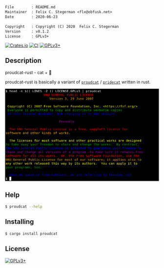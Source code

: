 <!-- {{{1 -->

    File        : README.md
    Maintainer  : Felix C. Stegerman <flx@obfusk.net>
    Date        : 2020-06-23

    Copyright   : Copyright (C) 2020  Felix C. Stegerman
    Version     : v0.1.2
    License     : GPLv3+

<!-- }}}1 -->

[![Crates.io](https://img.shields.io/crates/v/proudcat)](https://crates.io/crates/proudcat)
[![CI](https://github.com/obfusk/proudcat-rust/workflows/CI/badge.svg)](https://github.com/obfusk/proudcat-rust/actions?query=workflow%3ACI)
[![GPLv3+](https://img.shields.io/badge/license-GPLv3+-blue.svg)](https://www.gnu.org/licenses/gpl-3.0.html)

## Description

proudcat-rust - cat + :rainbow:

proudcat-rust is basically a variant of
[`proudcat`](https://github.com/obfusk/proudcat) /
[`pridecat`](https://github.com/lunasorcery/pridecat)
written in rust.

![screenshot](screenshot.png)

## Help

```bash
$ proudcat --help
```

## Installing

```bash
$ cargo install proudcat
```

## License

[![GPLv3+](https://www.gnu.org/graphics/gplv3-127x51.png)](https://www.gnu.org/licenses/gpl-3.0.html)

<!-- vim: set tw=70 sw=2 sts=2 et fdm=marker : -->
